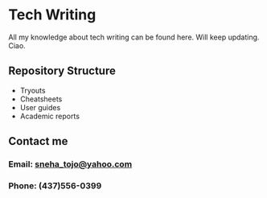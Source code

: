# Tech Writing
All my knowledge about tech writing can be found here. Will keep updating. Ciao.

## Repository Structure
- Tryouts
- Cheatsheets
- User guides
- Academic reports

## Contact me
### Email: sneha_tojo@yahoo.com
### Phone: (437)556-0399

